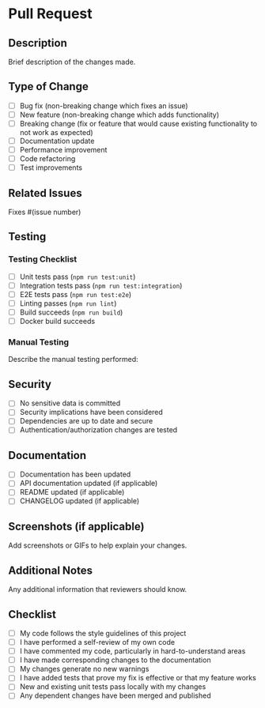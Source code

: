 # Pull Request

## Description

Brief description of the changes made.

## Type of Change

- [ ] Bug fix (non-breaking change which fixes an issue)
- [ ] New feature (non-breaking change which adds functionality)
- [ ] Breaking change (fix or feature that would cause existing functionality to not work as expected)
- [ ] Documentation update
- [ ] Performance improvement
- [ ] Code refactoring
- [ ] Test improvements

## Related Issues

Fixes #(issue number)

## Testing

### Testing Checklist
- [ ] Unit tests pass (`npm run test:unit`)
- [ ] Integration tests pass (`npm run test:integration`)
- [ ] E2E tests pass (`npm run test:e2e`)
- [ ] Linting passes (`npm run lint`)
- [ ] Build succeeds (`npm run build`)
- [ ] Docker build succeeds

### Manual Testing
Describe the manual testing performed:

## Security

- [ ] No sensitive data is committed
- [ ] Security implications have been considered
- [ ] Dependencies are up to date and secure
- [ ] Authentication/authorization changes are tested

## Documentation

- [ ] Documentation has been updated
- [ ] API documentation updated (if applicable)
- [ ] README updated (if applicable)
- [ ] CHANGELOG updated (if applicable)

## Screenshots (if applicable)

Add screenshots or GIFs to help explain your changes.

## Additional Notes

Any additional information that reviewers should know.

## Checklist

- [ ] My code follows the style guidelines of this project
- [ ] I have performed a self-review of my own code
- [ ] I have commented my code, particularly in hard-to-understand areas
- [ ] I have made corresponding changes to the documentation
- [ ] My changes generate no new warnings
- [ ] I have added tests that prove my fix is effective or that my feature works
- [ ] New and existing unit tests pass locally with my changes
- [ ] Any dependent changes have been merged and published
